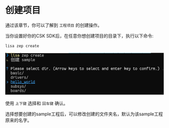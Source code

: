 # 创建项目

通过该章节，你可以了解到 `工程项目` 的创建操作。

当你设置好你的CSK SDK后，在任意你想创建项目的目录下，执行以下命令:

```bash
lisa zep create
```



![image](./images/create_1.png)

使用 `上下键` 选择和 `回车键` 确认。

选择想要创建的sample工程后，可以修改创建的文件夹名，默认为该sample工程原来的名字。
